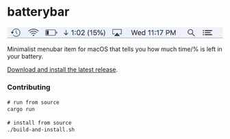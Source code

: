 # batterybar

![screenshot of batterybar](batterybar.png)

Minimalist menubar item for macOS that tells you how much time/% is left in your battery.

[Download and install the latest release](https://github.com/blandinw/batterybar/releases).

### Contributing

```
# run from source
cargo run

# install from source
./build-and-install.sh
```
